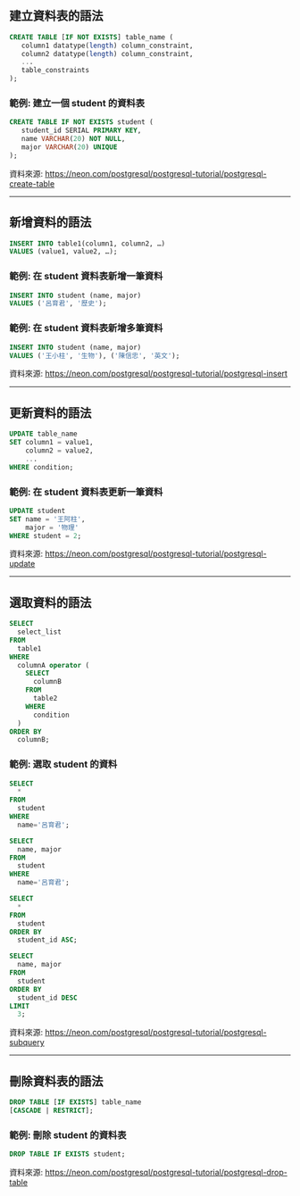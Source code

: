 ## 建立資料表的語法

```sql
CREATE TABLE [IF NOT EXISTS] table_name (
   column1 datatype(length) column_constraint,
   column2 datatype(length) column_constraint,
   ...
   table_constraints
);
```

### 範例: 建立一個 student 的資料表

```sql
CREATE TABLE IF NOT EXISTS student (
   student_id SERIAL PRIMARY KEY,
   name VARCHAR(20) NOT NULL,
   major VARCHAR(20) UNIQUE
);
```

資料來源: https://neon.com/postgresql/postgresql-tutorial/postgresql-create-table

---

## 新增資料的語法

```sql
INSERT INTO table1(column1, column2, …)
VALUES (value1, value2, …);
```

### 範例: 在 student 資料表新增一筆資料

```sql
INSERT INTO student (name, major)
VALUES ('呂育君', '歷史');
```

### 範例: 在 student 資料表新增多筆資料

```sql
INSERT INTO student (name, major)
VALUES ('王小柱', '生物'), ('陳信忠', '英文');
```

資料來源: https://neon.com/postgresql/postgresql-tutorial/postgresql-insert

---

## 更新資料的語法

```sql
UPDATE table_name
SET column1 = value1,
    column2 = value2,
    ...
WHERE condition;
```

### 範例: 在 student 資料表更新一筆資料

```sql
UPDATE student
SET name = '王阿柱',
    major = '物理'
WHERE student = 2;
```

資料來源: https://neon.com/postgresql/postgresql-tutorial/postgresql-update

---

## 選取資料的語法

```sql
SELECT
  select_list
FROM
  table1
WHERE
  columnA operator (
    SELECT
      columnB
    FROM
      table2
    WHERE
      condition
  )
ORDER BY
  columnB;
```

### 範例: 選取 student 的資料

```sql
SELECT
  *
FROM
  student
WHERE
  name='呂育君';
```
```sql
SELECT
  name, major
FROM
  student
WHERE
  name='呂育君';
```
```sql
SELECT
  *
FROM
  student
ORDER BY
  student_id ASC;
```
```sql
SELECT
  name, major
FROM
  student
ORDER BY
  student_id DESC
LIMIT
  3;
```

資料來源: https://neon.com/postgresql/postgresql-tutorial/postgresql-subquery

---

## 刪除資料表的語法

```sql
DROP TABLE [IF EXISTS] table_name
[CASCADE | RESTRICT];
```

### 範例: 刪除 student 的資料表

```sql
DROP TABLE IF EXISTS student;
```

資料來源: https://neon.com/postgresql/postgresql-tutorial/postgresql-drop-table